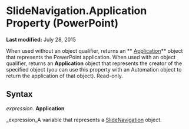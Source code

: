 
# SlideNavigation.Application Property (PowerPoint)

 **Last modified:** July 28, 2015

When used without an object qualifier, returns an  ** [Application](978c2b99-4271-b953-4283-73b5f3d96f41.md)** object that represents the PowerPoint application. When used with an object qualifier, returns an **Application** object that represents the creator of the specified object (you can use this property with an Automation object to return the application of that object). Read-only.

## Syntax

 _expression_. **Application**

 _expression_A variable that represents a  [SlideNavigation](3bb82afe-62a5-7e5a-597d-80f56f5cde4d.md) object.

